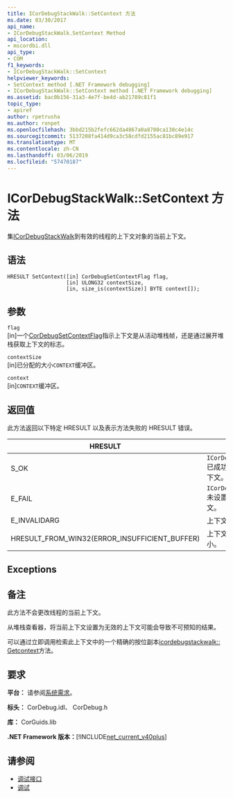 ```yaml
---
title: ICorDebugStackWalk::SetContext 方法
ms.date: 03/30/2017
api_name:
- ICorDebugStackWalk.SetContext Method
api_location:
- mscordbi.dll
api_type:
- COM
f1_keywords:
- ICorDebugStackWalk::SetContext
helpviewer_keywords:
- SetContext method [.NET Framework debugging]
- ICorDebugStackWalk::SetContext method [.NET Framework debugging]
ms.assetid: bac0b156-31a3-4e7f-be4d-ab21789c81f1
topic_type:
- apiref
author: rpetrusha
ms.author: ronpet
ms.openlocfilehash: 3bbd215b2fefc662da4867a0a8700ca130c4e14c
ms.sourcegitcommit: 5137208fa414d9ca3c58cdfd2155ac81bc89e917
ms.translationtype: MT
ms.contentlocale: zh-CN
ms.lasthandoff: 03/06/2019
ms.locfileid: "57470187"
---
```

# <a name="icordebugstackwalksetcontext-method"></a>ICorDebugStackWalk::SetContext 方法
集[ICorDebugStackWalk](../../../../docs/framework/unmanaged-api/debugging/icordebugstackwalk-interface.md)到有效的线程的上下文对象的当前上下文。  
  
## <a name="syntax"></a>语法  
  
```  
HRESULT SetContext([in] CorDebugSetContextFlag flag,  
                   [in] ULONG32 contextSize,  
                   [in, size_is(contextSize)] BYTE context[]);  
```  
  
## <a name="parameters"></a>参数  
 `flag`  
 [in]一个[CorDebugSetContextFlag](../../../../docs/framework/unmanaged-api/debugging/cordebugsetcontextflag-enumeration.md)指示上下文是从活动堆栈帧，还是通过展开堆栈获取上下文的标志。  
  
 `contextSize`  
 [in]已分配的大小`CONTEXT`缓冲区。  
  
 `context`  
 [in]`CONTEXT`缓冲区。  
  
## <a name="return-value"></a>返回值  
 此方法返回以下特定 HRESULT 以及表示方法失败的 HRESULT 错误。  
  
|HRESULT|描述|  
|-------------|-----------------|  
|S_OK|`ICorDebugStackWalk`已成功设置对象的上下文。|  
|E_FAIL|`ICorDebugStackWalk`未设置对象的上下文。|  
|E_INVALIDARG|上下文为 null。|  
|HRESULT_FROM_WIN32(ERROR_INSUFFICIENT_BUFFER)|上下文缓冲区因过小。|  
  
## <a name="exceptions"></a>Exceptions  
  
## <a name="remarks"></a>备注  
 此方法不会更改线程的当前上下文。  
  
 从堆栈查看器，将当前上下文设置为无效的上下文可能会导致不可预知的结果。  
  
 可以通过立即调用检索此上下文中的一个精确的按位副本[icordebugstackwalk:: Getcontext](../../../../docs/framework/unmanaged-api/debugging/icordebugstackwalk-getcontext-method.md)方法。  
  
## <a name="requirements"></a>要求  
 **平台：** 请参阅[系统需求](../../../../docs/framework/get-started/system-requirements.md)。  
  
 **标头：** CorDebug.idl、 CorDebug.h  
  
 **库：** CorGuids.lib  
  
 **.NET Framework 版本：**[!INCLUDE[net_current_v40plus](../../../../includes/net-current-v40plus-md.md)]  
  
## <a name="see-also"></a>请参阅
- [调试接口](../../../../docs/framework/unmanaged-api/debugging/debugging-interfaces.md)
- [调试](../../../../docs/framework/unmanaged-api/debugging/index.md)
